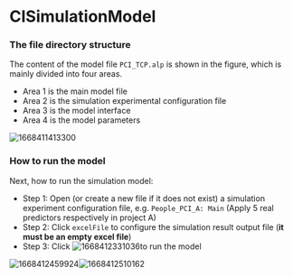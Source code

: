 # CISimulationModel

### The file directory structure

The content of the model file `PCI_TCP.alp` is shown in the figure, which is mainly divided into four areas.

- Area 1 is the main model file
- Area 2 is the simulation experimental configuration file
- Area 3 is the model interface
- Area 4 is the model parameters

![1668411413300](https://pic.imgdb.cn/item/6371f84116f2c2beb176bb00.png)

### How to run the model

Next, how to run the simulation model:

+ Step 1: Open (or create a new file if it does not exist) a simulation experiment configuration file, e.g. `People_PCI_A: Main` (Apply 5 real predictors respectively in project A)
+ Step 2: Click `excelFile` to configure the simulation result output file (**it must be an empty excel file**)
+ Step 3: Click ![1668412331036](C:\Users\endeavor\AppData\Roaming\Typora\typora-user-images\1668412331036.png)to run the model

![1668412459924](https://pic.imgdb.cn/item/6371f86516f2c2beb1773f35.png)![1668412510162](https://pic.imgdb.cn/item/6371f88716f2c2beb17769b8.png)
